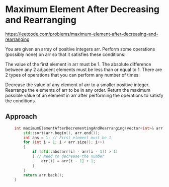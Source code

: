 # Maximum Element After Decreasing and Rearranging

https://leetcode.com/problems/maximum-element-after-decreasing-and-rearranging

You are given an array of positive integers arr. Perform some operations (possibly none) on arr so that it satisfies these conditions:

The value of the first element in arr must be 1.
The absolute difference between any 2 adjacent elements must be less than or equal to 1.
There are 2 types of operations that you can perform any number of times:

Decrease the value of any element of arr to a smaller positive integer.
Rearrange the elements of arr to be in any order.
Return the maximum possible value of an element in arr after performing the operations to satisfy the conditions.

## Approach 

``` C++
    int maximumElementAfterDecrementingAndRearranging(vector<int>& arr) {
        std::sort(arr.begin(), arr.end());
        int ans = 1; // First element must be 1
        for (int i = 1; i < arr.size(); i++)
        {
            if (std::abs(arr[i] - arr[i - 1]) > 1)
            { // Need to decrease the number
                arr[i] = arr[i - 1] + 1;
            }
        }
        return arr.back();
    }
```